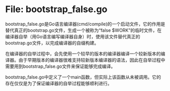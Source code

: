 # File: bootstrap_false.go

bootstrap_false.go是Go语言编译器(cmd/compile)的一个启动文件，它的作用是替代真正的bootstrap.go文件，生成一个被称为“false $WORK”的临时文件，在编译器自举（用Go语言编写编译器自身）时，使用该文件替代真正的bootstrap.go文件，以完成编译器的自缀构建。

在编译器的自举过程中，会先使用一个较早的版本的编译器编译一个较新版本的编译器。由于早期版本的编译器很难支持较新版本编译器的语法，因此在自举过程中需要用到bootstrap_false.go文件来保证能够完成编译。

bootstrap_false.go中定义了一个main函数，但实际上该函数从未被调用。它的存在仅仅是为了保证编译器的自举过程能够顺利进行。

